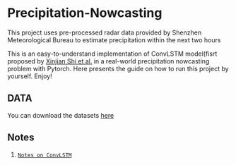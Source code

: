 # Precipitation-Nowcasting

This project uses pre-processed radar data provided by Shenzhen Meteorological Bureau to estimate precipitation within the next two hours

This is an easy-to-understand implementation of ConvLSTM model(fisrt proposed by [Xinjian Shi et al.](https://arxiv.org/abs/1506.04214https://arxiv.org/abs/1506.04214) in a real-world precipitation nowcasting problem with Pytorch. Here presents the guide on how to run this project by yourself. Enjoy!


## DATA
You can download the datasets [here](https://tianchi.aliyun.com/competition/information.htm?spm=5176.100067.5678.2.6d453864enogCW&raceId=231596)

## Notes
1. [`Notes on ConvLSTM`](https://github.com/cxxixi/Precipitation-Nowcasting/issues/1)

